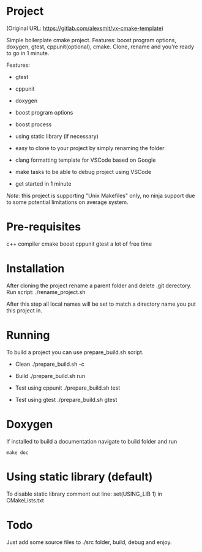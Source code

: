 # Project

(Original URL: https://gitlab.com/alexsmit/vx-cmake-template)

Simple boilerplate cmake project. Features: boost program options, doxygen, gtest, cppunit(optional), cmake. Clone, rename and you're ready to go in 1 minute.

Features:
- gtest
- cppunit
- doxygen
- boost program options
- boost process
- using static library (if necessary)
- easy to clone to your project by simply renaming the folder
- clang formatting template for VSCode based on Google
- make tasks to be able to debug project using VSCode

- get started in 1 minute

*Note*: this project is supporting "Unix Makefiles" only, no ninja support due to some
potential limitations on average system.

# Pre-requisites

c++ compiler
cmake
boost
cppunit
gtest
a lot of free time

# Installation

After cloning the project rename a parent folder and delete .git derectory.
Run script:
./rename_project.sh

After this step all local names will be set to match a directory name you put this
project in.

# Running

To build a project you can use prepare_build.sh script.

- Clean
./prepare_build.sh -c

- Build
./prepare_build.sh run

- Test using cppunit
./prepare_build.sh test

- Test using gtest
./prepare_build.sh gtest

# Doxygen
If installed to build a documentation navigate to build folder and run
```
make doc
```

# Using static library (default)

To disable static library comment out line:
set(USING_LIB 1) 
in CMakeLists.txt

# Todo

Just add some source files to ./src folder, build, debug and enjoy.

